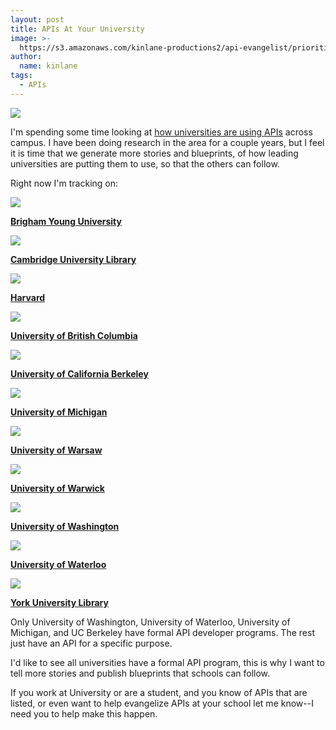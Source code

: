 ```yaml
---
layout: post
title: APIs At Your University
image: >-
  https://s3.amazonaws.com/kinlane-productions2/api-evangelist/priorities/university-of-api.png
author:
  name: kinlane
tags:
  - APIs
---
```

[![](https://s3.amazonaws.com/kinlane-productions2/api-evangelist/priorities/university-of-api.png)](http://university.apievangelist.com/)

I'm spending some time looking at [how universities are using APIs](http://university.apievangelist.com/) across campus. I have been doing research in the area for a couple years, but I feel it is time that we generate more stories and blueprints, of how leading universities are putting them to use, so that the others can follow.

Right now I'm tracking on:

[![](http://kinlane-productions2.s3.amazonaws.com/api-evangelist-site/company/byu-logo.logo)](https://developer.byu.edu/wiki/display/SOA/Exam+Credit_v1.0)

[**Brigham Young University**](https://developer.byu.edu/wiki/display/SOA/Exam+Credit_v1.0)

[![](http://kinlane-productions2.s3.amazonaws.com/api-evangelist-site/company/cambridge-university-library-logo.png)](http://journals.cambridge.org/developers)

[**Cambridge University Library**](http://journals.cambridge.org/developers)

[![](http://kinlane-productions2.s3.amazonaws.com/api-evangelist-site/company/logos/harvard-library-logo-2.png)](http://openmetadata.lib.harvard.edu/content/digital-access-scholarship-harvard-dash-dataset)

[**Harvard**](http://openmetadata.lib.harvard.edu/content/digital-access-scholarship-harvard-dash-dataset)

[![](http://kinlane-productions2.s3.amazonaws.com/api-evangelist-site/company/university-of-british-columbia-logo.png)](http://epayment.it.ubc.ca/web-service)

[**University of British Columbia**](http://epayment.it.ubc.ca/web-service)

[![](http://kinlane-productions2.s3.amazonaws.com/api-evangelist-site/company/berkeley-api-central-logo.png)](https://developer.berkeley.edu/)

[**University of California Berkeley**](https://developer.berkeley.edu/)

[![](http://kinlane-productions2.s3.amazonaws.com/api-evangelist-site/company/university-of-michigan-logo.png)](http://developer.it.umich.edu/)

[**University of Michigan**](http://developer.it.umich.edu/)

[![](http://kinlane-productions2.s3.amazonaws.com/api-evangelist-site/company/university-of-warsaw-logo.png)](http://apps.usos.edu.pl/developers/api/)

[**University of Warsaw**](http://apps.usos.edu.pl/developers/api/)

[![](http://kinlane-productions2.s3.amazonaws.com/api-evangelist-site/company/logos/180px-Warwick_Crest.svg.png)](http://www.warwicksu.com/membershipapi/about/)

[**University of Warwick**](http://www.warwicksu.com/membershipapi/about/)

[![](http://kinlane-productions2.s3.amazonaws.com/api-evangelist-site/company/university-of-washington-web-services-logo.png)](http://webservices.washington.edu/)

[**University of Washington**](http://webservices.washington.edu/)

[![](http://kinlane-productions2.s3.amazonaws.com/api-evangelist-site/company/university-of-waterloo-logo.png)](http://api.uwaterloo.ca/)

[**University of Waterloo**](http://api.uwaterloo.ca/)

[![](http://kinlane-productions2.s3.amazonaws.com/api-evangelist-site/company/york-university-library-logo.gif)](http://www.library.yorku.ca/cms/web/docs/apis/)

[**York University Library**](http://www.library.yorku.ca/cms/web/docs/apis/)

Only University of Washington, University of Waterloo, University of Michigan, and UC Berkeley have formal API developer programs. The rest just have an API for a specific purpose. 

I'd like to see all universities have a formal API program, this is why I want to tell more stories and publish blueprints that schools can follow.

If you work at University or are a student, and you know of APIs that are listed, or even want to help evangelize APIs at your school let me know--I need you to help make this happen.
